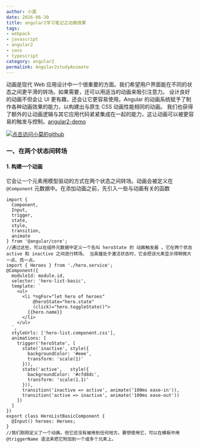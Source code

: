 ```yaml
---
author: 小莫
date: 2016-06-30
title: angular2学习笔记之动画效果
tags:
- webpack
- javascript
- angular2
- sass
- typescript
category: angular2
permalink: Angular2studyAnimate
---
```

动画是现代 Web 应用设计中一个很重要的方面。我们希望用户界面能在不同的状态之间更平滑的转场。如果需要，还可以用适当的动画来吸引注意力。 设计良好的动画不但会让 UI 更有趣，还会让它更容易使用。Angular 的动画系统赋予了制作各种动画效果的能力，以构建出与原生 CSS 动画性能相同的动画。 我们也获得了额外的让动画逻辑与其它应用代码紧紧集成在一起的能力，这让动画可以被更容易的触发与控制。[angular2-demo](https://github.com/syoubaku/angular2-demo)
<!-- more -->
[![点击访问小莫的github](https://image.xiaomo.info/banner/angular.png)](https://github.com/syoubaku)

### 一、在两个状态间转场
#### 1. 构建一个动画
它会让一个元素用模型驱动的方式在两个状态之间转场。动画会被定义在 `@Component` 元数据中。在添加动画之前，先引入一些与动画有关的函数

```
import {
  Component,
  Input,
  trigger,
  state,
  style,
  transition,
  animate
} from '@angular/core';
//通过这些，可以在组件元数据中定义一个名叫 heroState 的 动画触发器 。它在两个状态 active 和 inactive 之间进行转场。 当英雄处于激活状态时，它会把该元素显示得稍微大一点、亮一点。
import { Heroes } from './hero.service';
@Component({
  moduleId: module.id,
  selector: 'hero-list-basic',
  template: `
    <ul>
      <li *ngFor="let hero of heroes"
          @heroState="hero.state"
          (click)="hero.toggleState()">
        {{hero.name}}
      </li>
    </ul>
  `,
  styleUrls: ['hero-list.component.css'],
  animations: [
    trigger('heroState', [
      state('inactive', style({
        backgroundColor: '#eee',
        transform: 'scale(1)'
      })),
      state('active',   style({
        backgroundColor: '#cfd8dc',
        transform: 'scale(1.1)'
      })),
      transition('inactive => active', animate('100ms ease-in')),
      transition('active => inactive', animate('100ms ease-out'))
    ])
  ]
})
export class HeroListBasicComponent {
  @Input() heroes: Heroes;
}
//我们刚刚定义了一个动画，但它还没有被用到任何地方。要想使用它，可以在模板中用 @triggerName 语法来把它附加到一个或多个元素上。
```
